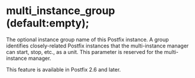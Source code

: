 # multi_instance_group (default:empty); 

 The optional instance group name of this Postfix instance. A
group identifies closely-related Postfix instances that the
multi-instance manager can start, stop, etc., as a unit.  This
parameter is reserved for the multi-instance manager. 

 This feature is available in Postfix 2.6 and later. 


